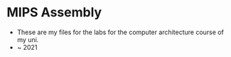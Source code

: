 # MIPS Assembly
* These are my files for the labs for the computer architecture course of my uni. 
* ~ 2021